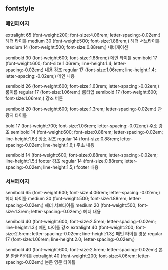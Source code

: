 ## fontstyle
### 메인페이지
<!-- 헤더 -->
extralight 65 (font-weight:200; font-size:4.06rem; letter-spacing:-0.02em;) 헤더 타이틀
medium 30 (font-weight:500; font-size:1.88rem;) 헤더 서브타이틀
medium 14 (font-weight:500; font-size:0.88rem;) 내비게이션
<!-- 메인 -->
semibold 30 (font-weight:600; font-size:1.88rem;) 메인 타이틀
semibold 17 (font-weight:600; font-size:1.06rem; line-height:1.4; letter-spacing:-0.02em;) 내용 강조
regular 17 (font-size:1.06rem; line-height:1.4; letter-spacing:-0.02em;) 메인 내용
<!-- 룸 -->
semibold 26 (font-weight:600; font-size:1.63rem; letter-spacing:-0.02em;) 룸이름
regular 17 (font-size:1.06rem;) 룸타입
semibold 17 (font-weight:600; font-size:1.06rem;) 강조 버튼
<!-- 관광지 -->
semibold 20 (font-weight:600; font-size:1.3rem; letter-spacing:-0.02em;) 관광지 타이틀
<!-- 주소 -->
bold 17 (font-weight:700; font-size:1.06rem; letter-spacing:-0.02em;) 주소 강조
semibold 14 (font-weight:600; font-size:0.88rem; letter-spacing:-0.02em; line-height:1.6;) 장소 강조
regular 14 (font-size:0.88rem; letter-spacing:-0.02em; line-height:1.6;) 주소 내용
<!-- footer -->
semibold 14 (font-weight:600; font-size:0.88rem; letter-spacing:-0.02em; line-height:1.5;) footer 강조
regular 14 (font-size:0.88rem; letter-spacing:-0.02em; line-height:1.5;) footer 내용
### 서브페이지
<!-- 헤더 -->
semibold 65 (font-weight:600; font-size:4.06rem; letter-spacing:-0.02em;) 헤더 타이틀
medium 30 (font-weight:500; font-size:1.88rem; letter-spacing:-0.02em;) 헤더 서브타이틀
medium 20 (font-weight:500; font-size:1.3rem; letter-spacing:-0.02em;) 헤더 내용
<!-- 메인 -->
semibold 40 (font-weight:600; font-size:2.5rem; letter-spacing:-0.02em; line-height:1.3;) 메인 타이틀 강조
extralight 40 (font-weight:200; font-size:2.5rem; letter-spacing:-0.02em; line-height:1.3;) 메인 타이틀 영문
regular 17 (font-size:1.06rem; line-height:2.0; letter-spacing:-0.02em;)
<!-- 서브페이지 -->
semibold 40 (font-weight:600; font-size:2.5rem; letter-spacing:-0.02em;) 본문 한글 타이틀
extralight 40 (font-weight:200; font-size:4.06rem; letter-spacing:-0.02em;) 본문 영문 타이틀
